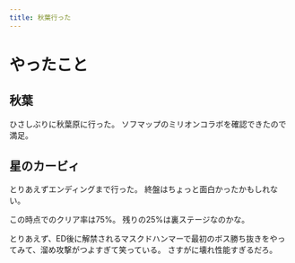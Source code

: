 ```yaml
---
title: 秋葉行った
---
```


# やったこと

## 秋葉

ひさしぶりに秋葉原に行った。
ソフマップのミリオンコラボを確認できたので満足。

## 星のカービィ

とりあえずエンディングまで行った。
終盤はちょっと面白かったかもしれない。

この時点でのクリア率は75%。
残りの25%は裏ステージなのかな。

とりあえず、ED後に解禁されるマスクドハンマーで最初のボス勝ち抜きをやってみて、溜め攻撃がつよすぎて笑っている。
さすがに壊れ性能すぎるだろ。
